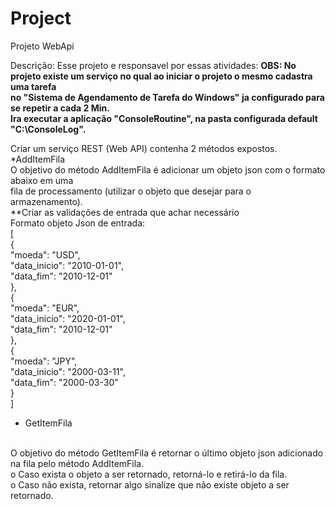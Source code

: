 # Project

Projeto WebApi

Descrição: Esse projeto e responsavel por essas atividades:
<b>
OBS: No projeto existe um serviço no qual ao iniciar o projeto o mesmo cadastra uma tarefa 
 <br>
no "Sistema de Agendamento de Tarefa do Windows" ja configurado para se repetir a cada 2 Min.
 <br>
Ira executar a aplicação "ConsoleRoutine", na pasta configurada default "C:\ConsoleLog\".
</b>

Criar um serviço REST (Web API) contenha 2 métodos expostos.
</br>
*AddItemFila
</br>
O objetivo do método AddItemFila é adicionar um objeto json com o formato abaixo em uma
</br>
fila de processamento (utilizar o objeto que desejar para o armazenamento).
</br>
**Criar as validações de entrada que achar necessário
</br>
Formato objeto Json de entrada:
</br>
[
</br>
 {
 </br>
 "moeda": "USD",
 </br>
 "data_inicio": "2010-01-01",
 </br>
 "data_fim": "2010-12-01"
 </br>
 },
 </br>
 {
 </br>
 "moeda": "EUR",
 </br>
 "data_inicio": "2020-01-01",
 </br>
 "data_fim": "2010-12-01"
 </br>
 },
 </br>
 {
 </br>
 "moeda": "JPY",
 </br>
 "data_inicio": "2000-03-11",
 </br>
 "data_fim": "2000-03-30"
 </br>
 }
 </br>
]
</br>
* GetItemFila
</br>
O objetivo do método GetItemFila é retornar o último objeto json adicionado na fila pelo
método AddItemFila.
</br>
o Caso exista o objeto a ser retornado, retorná-lo e retirá-lo da fila.
</br>
o Caso não exista, retornar algo sinalize que não existe objeto a ser retornado.
